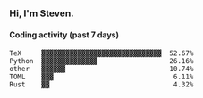 ### Hi, I'm Steven.

#### Coding activity (past 7 days)
```
TeX     ▓▓▓▓▓▓▓▓▓▓▓▓▓▓▓▓▓▓▓▓▓▓▓▓▓▓▓▓▓▓  52.67%
Python  ▓▓▓▓▓▓▓▓▓▓▓▓▓▓                  26.16%
other   ▓▓▓▓▓▓                          10.74%
TOML    ▓▓▓                              6.11%
Rust    ▓▓                               4.32%
```
